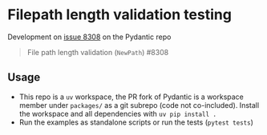 # Filepath length validation testing

Development on [issue 8308][issue] on the Pydantic repo

> File path length validation (`NewPath`) #8308

[issue]: https://github.com/pydantic/pydantic/issues/8308

## Usage

- This repo is a `uv` workspace, the PR fork of Pydantic is a workspace member under `packages/` as a git subrepo (code not co-included). Install the workspace and all dependencies with `uv pip install .`
- Run the examples as standalone scripts or run the tests (`pytest tests`)
